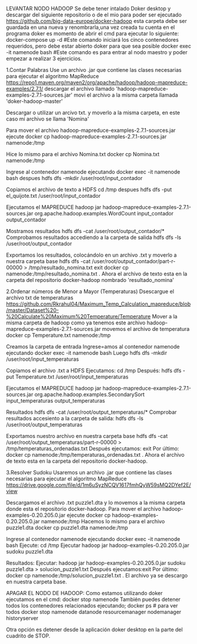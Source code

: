 LEVANTAR NODO HADOOP
Se debe tener intalado Doker desktop y descargar del siguiente repositorio o de el mio para poder ser ejecutado 
https://github.com/big-data-europe/docker-hadoop esta carpeta debe ser guardada en una nueva y renombrarla,una vez creada tu cuenta en el programa doker es momento de abrir el cmd para ejecutar lo siguiente:
docker-compose up -d #Este comando iniciará los cinco contenedores requeridos, pero debe estar abierto doker para que sea posible
docker exec -it namenode bash #Este comando es para entrar al nodo maestro y poder empezar a realizar 3 ejercicios.

1.Contar Palabras
Use un archivo .jar que contiene las clases necesarias para ejecutar el algoritmo MapReduce
https://repo1.maven.org/maven2/org/apache/hadoop/hadoop-mapreduce-examples/2.7.1/ descargar el archivo llamado 'hadoop-mapreduce-examples-2.7.1-sources.jar'
movi el archivo a la misma carpeta llamada 'doker-hadoop-master'

Descargar o utilizar un arcivo txt. y moverlo a la misma carpeta, en este caso mi archivo se llama 'Nomina'

Para mover el archivo hadoop-mapreduce-examples-2.7.1-sources.jar ejecute
docker cp hadoop-mapreduce-examples-2.7.1-sources.jar namenode:/tmp

Hice lo mismo para el archivo Nomina.txt
docker cp Nomina.txt namenode:/tmp 

Ingrese al contenedor namenode ejecutando 
docker exec -it namenode bash
despues hdfs dfs -mkdir /user/root/input_contador

Copiamos el archivo de texto a HDFS
cd /tmp despues hdfs dfs -put el_quijote.txt /user/root/input_contador

Ejecutamos el MAPREDUCE
hadoop jar hadoop-mapreduce-examples-2.7.1-sources.jar org.apache.hadoop.examples.WordCount input_contador output_contador

Mostramos resultados
hdfs dfs -cat /user/root/output_contador/*
Comprobamos resultados accediendo a la carpeta de salida
hdfs dfs -ls /user/root/output_contador

Exportamos los resultados, colocándolo en un archivo .txt y moverlo a nuestra carpeta base
hdfs dfs -cat /user/root/output_contador/part-r-00000 > /tmp/resultado_nomina.txt
 exit
 docker cp namenode:/tmp/resultado_nomina.txt .
Ahora el archivo de texto esta en la carpeta del  repositorio docker-hadoop nombrado 'resultado_nomina'

2.Ordenar números de Menor a Mayor (Temperaturas)
Dsescargue el archivo txt de temperaturas https://github.com/Rkrahul04/Maximum_Temp_Calculation_mapreduce/blob/master/Dataset%20-%20Calculate%20Maximum%20Temperature/Temperature
Mover a la misma carpeta de hadoop
como ya tenemos este archivo hadoop-mapreduce-examples-2.7.1-sources.jar
movemos el archivo de temperatura 
docker cp Temperature.txt namenode:/tmp

Creamos la carpeta de entrada
Ingrese=amos al contenedor namenode ejecutando 
docker exec -it namenode bash
Luego 
hdfs dfs -mkdir /user/root/input_temperaturas

Copiamos el archivo .txt a HDFS
Ejecutamos: 
cd /tmp 
Después: 
hdfs dfs -put Temperature.txt /user/root/input_temperaturas

Ejecutamos el MAPREDUCE
hadoop jar hadoop-mapreduce-examples-2.7.1-sources.jar org.apache.hadoop.examples.SecondarySort input_temperaturas output_temperaturas

Resultados
hdfs dfs -cat /user/root/output_temperaturas/*
Comprobar resultados accesiento a la carpeta de salida:
hdfs dfs -ls /user/root/output_temperaturas

Exportamos nuestro archivo en nuestra carpeta base
hdfs dfs -cat /user/root/output_temperaturas/part-r-00000 > /tmp/temperaturas_ordenadas.txt 
Después ejecutamos:
exit
Por último: 
docker cp namenode:/tmp/temperaturas_ordenadas.txt .
Ahora el archivo de texto esta en la carpeta del  repositorio docker-hadoop.

3.Resolver Sudoku
Usaremos un archivo .jar que contiene las clases necesarias para ejecutar el algoritmo MapReduce
https://drive.google.com/file/d/1m6uSyzNCQV1617fmhQyW59sMQ2DYef2E/view

Descargamos el archivo .txt puzzle1.dta y lo movemos a la misma carpeta donde esta el repositorio docker-hadoop.
Para mover el archivo hadoop-examples-0.20.205.0.jar ejecute
docker cp hadoop-examples-0.20.205.0.jar namenode:/tmp 
Hacemos lo mismo para el archivo puzzle1.dta
docker cp puzzle1.dta namenode:/tmp 

Ingrese al contenedor namenode ejecutando 
docker exec -it namenode bash
Ejecute: 
cd /tmp 
Ejecutar
hadoop jar hadoop-examples-0.20.205.0.jar sudoku puzzle1.dta

Resultados:
Ejecutar: 
hadoop jar hadoop-examples-0.20.205.0.jar sudoku puzzle1.dta > solucion_puzzle1.txt 
Después ejecutamos:exit
Por último: 
docker cp namenode:/tmp/solucion_puzzle1.txt .
El archivo ya se descargo en nuestra carpeta base.

APAGAR EL NODO DE HADOOP:
Como estamos utilizando doker ejecutamos en el cmd:
docker stop namenode
También puedes detener todos los contenedores relacionados ejecutando;
docker ps   # para ver todos
docker stop namenode datanode resourcemanager nodemanager historyserver

Otra opción es detener desde la aplicación doker desktop en la parte del cuadrito de STOP.
